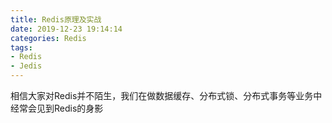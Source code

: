 ```yaml
---
title: Redis原理及实战
date: 2019-12-23 19:14:14
categories: Redis
tags:
- Redis
- Jedis
---
```

相信大家对Redis并不陌生，我们在做数据缓存、分布式锁、分布式事务等业务中经常会见到Redis的身影